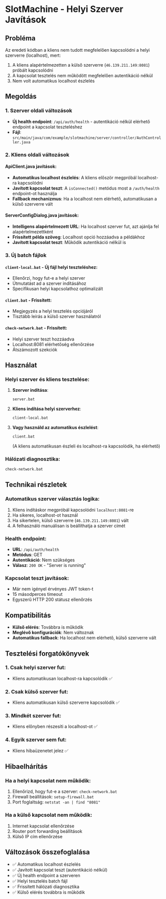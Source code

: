 # SlotMachine - Helyi Szerver Javítások

## Probléma
Az eredeti kódban a kliens nem tudott megfelelően kapcsolódni a helyi szerverre (localhost), mert:
1. A kliens alapértelmezetten a külső szerverre (`46.139.211.149:8081`) próbált kapcsolódni
2. A kapcsolat tesztelés nem működött megfelelően autentikáció nélkül
3. Nem volt automatikus localhost észlelés

## Megoldás

### 1. Szerver oldali változások
- **Új health endpoint**: `/api/auth/health` - autentikáció nélkül elérhető endpoint a kapcsolat teszteléshez
- **Fájl**: `src/main/java/com/example/slotmachine/server/controller/AuthController.java`

### 2. Kliens oldali változások

#### ApiClient.java javítások:
- **Automatikus localhost észlelés**: A kliens először megpróbál localhost-ra kapcsolódni
- **Javított kapcsolat teszt**: A `isConnected()` metódus most a `/auth/health` endpoint-ot használja
- **Fallback mechanizmus**: Ha a localhost nem elérhető, automatikusan a külső szerverre vált

#### ServerConfigDialog.java javítások:
- **Intelligens alapértelmezett URL**: Ha localhost szerver fut, azt ajánlja fel alapértelmezettként
- **Frissített példa szöveg**: Localhost opció hozzáadva a példákhoz
- **Javított kapcsolat teszt**: Működik autentikáció nélkül is

### 3. Új batch fájlok

#### `client-local.bat` - Új fájl helyi teszteléshez:
- Ellenőrzi, hogy fut-e a helyi szerver
- Útmutatást ad a szerver indításához
- Specifikusan helyi kapcsolathoz optimalizált

#### `client.bat` - Frissített:
- Megjegyzés a helyi tesztelés opciójáról
- Tisztább leírás a külső szerver használatról

#### `check-network.bat` - Frissített:
- Helyi szerver teszt hozzáadva
- Localhost:8081 elérhetőség ellenőrzése
- Átszámozott szekciók

## Használat

### Helyi szerver és kliens tesztelése:

1. **Szerver indítása**:
   ```bash
   server.bat
   ```

2. **Kliens indítása helyi szerverhez**:
   ```bash
   client-local.bat
   ```

3. **Vagy használd az automatikus észlelést**:
   ```bash
   client.bat
   ```
   (A kliens automatikusan észleli és localhost-ra kapcsolódik, ha elérhető)

### Hálózati diagnosztika:
```bash
check-network.bat
```

## Technikai részletek

### Automatikus szerver választás logika:
1. Kliens indításkor megpróbál kapcsolódni `localhost:8081`-re
2. Ha sikeres, localhost-ot használ
3. Ha sikertelen, külső szerverre (`46.139.211.149:8081`) vált
4. A felhasználó manuálisan is beállíthatja a szerver címét

### Health endpoint:
- **URL**: `/api/auth/health`
- **Metódus**: GET
- **Autentikáció**: Nem szükséges
- **Válasz**: `200 OK` - "Server is running"

### Kapcsolat teszt javítások:
- Már nem igényel érvényes JWT token-t
- 15 másodperces timeout
- Egyszerű HTTP 200 státusz ellenőrzés

## Kompatibilitás
- **Külső elérés**: Továbbra is működik
- **Meglévő konfigurációk**: Nem változnak
- **Automatikus fallback**: Ha localhost nem elérhető, külső szerverre vált

## Tesztelési forgatókönyvek

### 1. Csak helyi szerver fut:
- Kliens automatikusan localhost-ra kapcsolódik ✅

### 2. Csak külső szerver fut:
- Kliens automatikusan külső szerverre kapcsolódik ✅

### 3. Mindkét szerver fut:
- Kliens előnyben részesíti a localhost-ot ✅

### 4. Egyik szerver sem fut:
- Kliens hibaüzenetet jelez ✅

## Hibaelhárítás

### Ha a helyi kapcsolat nem működik:
1. Ellenőrizd, hogy fut-e a szerver: `check-network.bat`
2. Firewall beállítások: `setup-firewall.bat`
3. Port foglaltság: `netstat -an | find "8081"`

### Ha a külső kapcsolat nem működik:
1. Internet kapcsolat ellenőrzése
2. Router port forwarding beállítások
3. Külső IP cím ellenőrzése

## Változások összefoglalása
- ✅ Automatikus localhost észlelés
- ✅ Javított kapcsolat teszt (autentikáció nélkül)
- ✅ Új health endpoint a szerveren
- ✅ Helyi tesztelés batch fájl
- ✅ Frissített hálózati diagnosztika
- ✅ Külső elérés továbbra is működik

